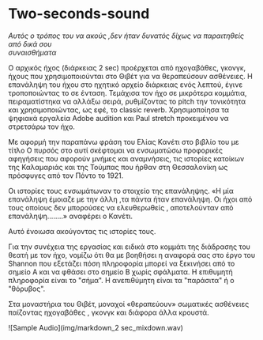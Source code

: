 # Two-seconds-sound

*Αυτός ο τρόπος του να ακούς ,δεν ήταν δυνατός δίχως να παραιτηθείς από δικά σου  
συναισθήματα*  

Ο αρχικός ήχος (διάρκειας 2 sec) προέρχεται από ηχογαβάθες, γκονγκ, ήχους που
χρησιμοποιούνται στο Θιβέτ για να θεραπεύσουν ασθένειες. Η επανάληψη του ήχου στο
ηχητικό αρχείο διάρκειας ενός λεπτού, έγινε τροποποιώντας το σε ένταση. Τεμάχισα τον
ήχο σε μικρότερα κομμάτια, πειραματίστηκα να αλλάξω σειρά, ρυθμίζοντας το pitch την
τονικότητα και χρησιμοποιώντας, ως εφέ, το classic reverb. Χρησιμοποίησα τα ψηφιακά
εργαλεία Adobe audition και Paul stretch προκειμένου να στρετσάρω τον ήχο.   
  
Με αφορμή την παραπάνω φράση του Ελίας Κανέτι στο βιβλίο του με τίτλο Ο πυρσός στο
αυτί σκέφτομαι να ενσωματώσω προφορικές αφηγήσεις που αφορούν μνήμες και
αναμνήσεις, τις ιστορίες κατοίκων της Καλαμαριάς και της Τούμπας που ήρθαν στη
Θεσσαλονίκη ως πρόσφυγες από τον Πόντο το 1921. 

Οι ιστορίες τους ενσωμάτωναν το στοιχείο της επανάληψης. «Η μία επανάληψη έμοιαζε με
την άλλη ,τα πάντα ήταν επανάληψη. Οι ήχοι από τους οποίους δεν μπορούσες να
ελευθερωθείς , αποτελούνταν από επανάληψη……..» αναφέρει ο Κανέτι.  

Αυτό ένοιωσα ακούγοντας τις ιστορίες τους.  

Για την συνέχεια της εργασίας και ειδικά στο κομμάτι της διάδρασης του θεατή με τον ήχο,
νομίζω ότι θα με βοηθήσει η αναφορά σας στο έργο του Shannοn που εξετάζει πόση
πληροφορία μπορεί να ξεκινήσει από το σημείο Α και να φθάσει στο σημείο Β χωρίς
σφάλματα. Η επιθυμητή πληροφορία είναι το &quot;σήμα&quot;. Η ανεπιθύμητη είναι τα &quot;παράσιτα&quot;
ή ο &quot;θόρυβος&quot;.   

Στα μοναστήρια του Θιβέτ, μοναχοί «θεραπεύουν» σωματικές ασθένειες παίζοντας
ηχογαβάθες , γκονγκ και διάφορα άλλα κρουστά.


![Sample Audio](img/markdown_2 sec_mixdown.wav)

